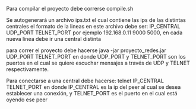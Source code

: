 Para compilar el proyecto debe correrse compile.sh

Se autogenerará un archivo ips.txt el cual contiene las ips de las distintas centrales
el formato de la lineas en este archivo debe ser: IP_CENTRAL UDP_PORT TELNET_PORT
por ejemplo 192.168.0.11 9000 5000, en cada nueva linea debe ir una central distinta

para correr el proyecto debe hacerse java -jar proyecto_redes.jar UDP_PORT TELNET_PORT
en donde UDP_PORT y TELNET_PORT son los puertos en el cual se quiere escuchar mensajes a través de UDP 
y TELNET respectivamente.

Para conectarse a una central debe hacerse: telnet IP_CENTRAL TELNET_PORT en donde
IP_CENTRAL es la ip del peer al cual se desea establecer una conexión, y TELNET_PORT
es el puerto en el cual está oyendo ese peer